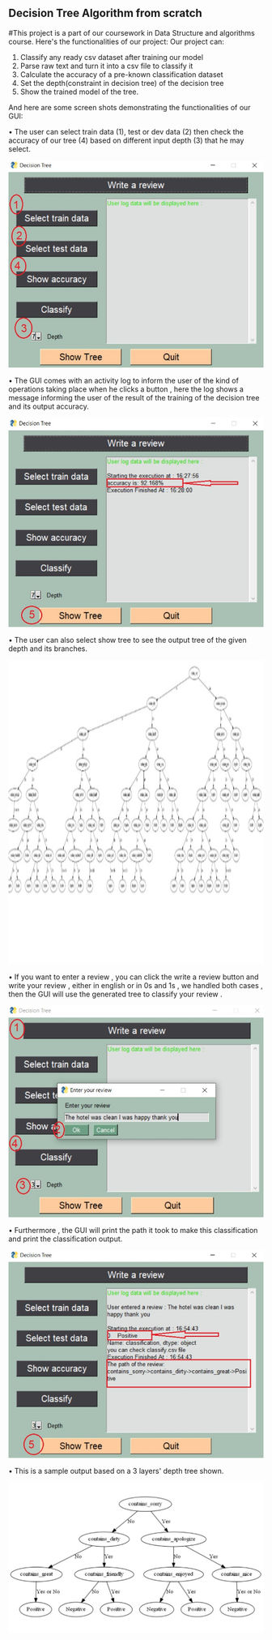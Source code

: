 ## Decision Tree Algorithm from scratch
#This project is a part of our coursework in Data Structure and algorithms course.
Here's the functionalities of our project:
Our project can:
1. Classify any ready csv dataset after training our model
2. Parse raw text and turn it into a csv file to classify it
3. Calculate the accuracy of a pre-known classification dataset
4. Set the depth(constraint in decision tree) of the decision tree
5. Show the trained model of the tree.


And here are some screen shots demonstrating the functionalities of our GUI:

  • The user can select train data (1), test or dev data (2) then check the accuracy of our tree (4) based on different input depth (3) that he may select.

<p align="center">
  <img src="images/1.jpeg">
</p>


  • The GUI comes with an activity log to inform the user of the kind of operations taking place when he clicks a button , here the log shows a message informing the user of the result of the training of the decision tree and its output accuracy.

<p align="center">
  <img src="images/2.jpeg">
</p>

  • The user can also select show tree to see the output tree of the given depth and its branches.

<p align="center">
  <img width = "1000" height="600" src="images/3.jpeg">
</p>

  • If you want to enter a review , you can click the write a review button and write your review , either in english or in 0s and 1s , we handled both cases , then the GUI will use the generated tree to classify your review . 

<p align="center">
  <img src="images/4.jpeg">
</p>

  • Furthermore , the GUI will print the path it took to make this classification and print the classification output.

<p align="center">
  <img src="images/5.jpeg">
</p>

  • This is a sample output based on a 3 layers' depth tree shown.

<p align="center">
  <img src="images/6.jpeg">
</p>
